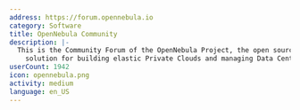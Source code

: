 ```yaml
---
address: https://forum.opennebula.io
category: Software
title: OpenNebula Community
description: |-
  This is the Community Forum of the OpenNebula Project, the open source enterprise-ready
    solution for building elastic Private Clouds and managing Data Center virtualization.
userCount: 1942
icon: opennebula.png
activity: medium
language: en_US
---
```

